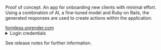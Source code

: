 
Proof of concept. An app for onboarding new clients with minimal effort. Using a combination of AI, a fine-tuned model and Ruby on Rails, the generated responses are used to create actions within the application.

<html>
  <a href="https://formless.onrender.com/">formless.onrender.com</a>
</html>

<details>
  <p>
    <summary>Login credentials</summary>
  </p>
  <p>username: user@formless.ai</p>
  <p>password: 123123123</p>
</details>

See release notes for further information.

<!-- MARKDOWN LINKS & IMAGES -->

<!-- https://www.markdownguide.org/basic-syntax/#reference-style-links -->

[Ruby-lang.org]: https://img.shields.io/badge/Ruby-FF2D20?style=for-the-badge&logo=ruby&logoColor=white

[Ruby-url]: https://www.ruby-lang.org/

[Rubyonrails.org]: https://img.shields.io/badge/RubyOnRails-c53024?style=for-the-badge&logo=rubyonrails&logoColor=white

[Rails-url]: https://guides.rubyonrails.org/v6.1/
